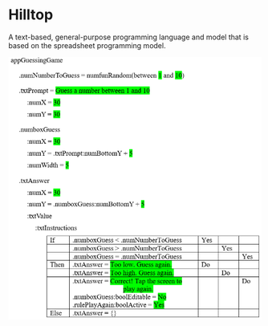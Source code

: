 # Hilltop

A text-based, general-purpose programming language and model that is based on the spreadsheet programming model.

![alt text](/assets/images/GuessingGame1.png)

